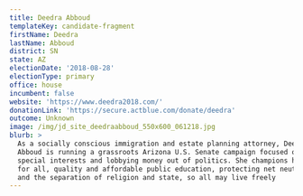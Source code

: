 ```yaml
---
title: Deedra Abboud
templateKey: candidate-fragment
firstName: Deedra
lastName: Abboud
district: SN
state: AZ
electionDate: '2018-08-28'
electionType: primary
office: house
incumbent: false
website: 'https://www.deedra2018.com/'
donationLink: 'https://secure.actblue.com/donate/deedra'
outcome: Unknown
image: /img/jd_site_deedraabboud_550x600_061218.jpg
blurb: >
  As a socially conscious immigration and estate planning attorney, Deedra
  Abboud is running a grassroots Arizona U.S. Senate campaign focused on getting
  special interests and lobbying money out of politics. She champions healthcare
  for all, quality and affordable public education, protecting net neutrality,
  and the separation of religion and state, so all may live freely
---
```


